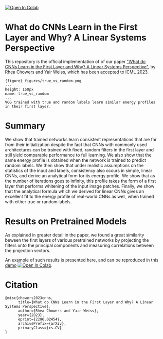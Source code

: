 [![Open In Colab](https://colab.research.google.com/assets/colab-badge.svg)](https://colab.research.google.com/github/RheaChowers/first-layer-representations/blob/main/pretrained_models_demo.ipynb)
# What do CNNs Learn in the First Layer and Why? A Linear Systems Perspective

This repository is the official implementation of of our paper ["What do CNNs Learn in the First Layer and Why? A Linear Systems Perspective"](https://arxiv.org/abs/2206.02454), by Rhea Chowers and Yair Weiss, which has been accepted to ICML 2023.
```
{figure} figures/true_vs_random.png
---
height: 150px
name: true_vs_random
---
VGG trained with true and random labels learn similar energy profiles in their first layer.
```
# Summary
We show that trained networks learn consistent representations that are far from their initialization despite the fact that CNNs with commonly used architectures can be trained with fixed, random filters in the first layer and still yield comparable performance to full learning. We also show that the same energy profile is obtained when the network is trained to predict random labels. We then show that under realistic assumptions on the statistics of the input and labels, consistency also occurs
in simple, linear CNNs, and derive an analytical form for its energy profile. We show that as the number of iterations goes to infinity, this profile takes the form of a first layer that performs whitening of the input image patches. Finally, we show that the analytical formula which we derived for linear CNNs gives an excellent fit to the energy profile of real-world CNNs as well, when trained with either true or random labels.

# Results on Pretrained Models
As explained in greater detail in the paper, we found a great similarity beween the first layers of various pretrained networks by projecting the filters onto the principal components and measuring correlations between the projection vectors. 

An example of such results is presented here, and can be reproduced in this [demo](pretrained_models_demo.ipynb) [![Open In Colab](https://colab.research.google.com/assets/colab-badge.svg)](https://colab.research.google.com/github/RheaChowers/first-layer-representations/blob/main/pretrained_models_demo.ipynb).



# Citation
```
@misc{chowers2023cnns,
      title={What do CNNs Learn in the First Layer and Why? A Linear Systems Perspective}, 
      author={Rhea Chowers and Yair Weiss},
      year={2023},
      eprint={2206.02454},
      archivePrefix={arXiv},
      primaryClass={cs.CV}
}

```
